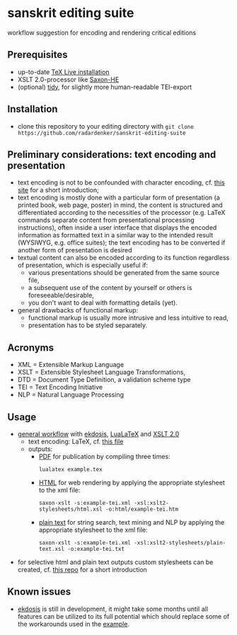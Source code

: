 # sanskrit editing suite
workflow suggestion for encoding and rendering critical editions

## Prerequisites
- up-to-date [TeX Live installation](https://tug.org/texlive/acquire-netinstall.html)
- XSLT 2.0-processor like [Saxon-HE](http://saxon.sourceforge.net/#F9.9HE)
- (optional) [tidy](http://www.html-tidy.org/), for slightly more human-readable TEI-export

## Installation
- clone this repository to your editing directory with `git clone https://github.com/radardenker/sanskrit-editing-suite`

## Preliminary considerations: text encoding and presentation
- text encoding is not to be confounded with character encoding, cf. [this site](https://scripts.sil.org/IWS-Chapter02) for a short introduction;
- text encoding is mostly done with a particular form of presentation (a printed book, web page, poster) in mind, the content is structured and differentiated according to the necessities of the processor (e.g. LaTeX commands separate content from presentational processing instructions), often inside a user interface that displays the encoded information as formatted text in a similar way to the intended result (WYSIWYG, e.g. office suites); the text encoding has to be converted if another form of presentation is desired
- textual content can also be encoded according to its function regardless of presentation, which is especially useful if:
  - various presentations should be generated from the same source file,
  - a subsequent use of the content by yourself or others is foreseeable/desirable,
  - you don't want to deal with formatting details (yet).
- general drawbacks of functional markup:
  - functional markup is usually more intrusive and less intuitive to read,
  - presentation has to be styled separately.

## Acronyms
- XML = Extensible Markup Language
- XSLT = Extensible Stylesheet Language Transformations, 
- DTD = Document Type Definition, a validation scheme type
- TEI = Text Encoding Initiative
- NLP = Natural Language Processing

## Usage
- [general workflow](charts/editing-workflow-with-ekdosis.pdf) with [ekdosis](https://ctan.org/pkg/ekdosis), [LuaLaTeX](https://de.wikipedia.org/wiki/LuaTeX) and [XSLT 2.0](https://www.w3.org/TR/xslt20/)
  - text encoding: LaTeX, cf. [this file](example.tex)
  - outputs:
    - [PDF](https://rawcdn.githack.com/radardenker/sanskrit-editing-suite/master/example.pdf) for publication by compiling three times:
      ```
      lualatex example.tex
      ``` 
    - [HTML](https://rawcdn.githack.com/radardenker/sanskrit-editing-suite/master/html/example-tei.htm) for web rendering by applying the appropriate stylesheet to the xml file:
      ```
      saxon-xslt -s:example-tei.xml -xsl:xslt2-stylesheets/html.xsl -o:html/example-tei.htm
      ```
    - [plain text](example-tei.txt) for string search, text mining and NLP by applying the appropriate stylesheet to the xml file:
      ```
      saxon-xslt -s:example-tei.xml -xsl:xslt2-stylesheets/plain-text.xsl -o:example-tei.txt
      ```
- for selective html and plain text outputs custom stylesheets can be created, cf. [this repo](https://github.com/radardenker/xml-crashcourse) for a short introduction

## Known issues
- [ekdosis](https://ctan.org/pkg/ekdosis) is still in development, it might take some months until all features can be utilized to its full potential which should replace some of the workarounds used in the [example](example.tex).

